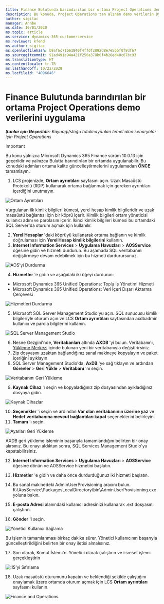 ```yaml
---
title: Finance Bulutunda barındırılan bir ortama Project Operations demo verilerini uygulama
description: Bu konuda, Project Operations'tan alınan demo verilerin Dynamics 365 Finance Bulutunda barındırılan bir ortama nasıl uygulanacağı açıklanmaktadır.
author: sigitac
manager: Annbe
ms.date: 10/01/2020
ms.topic: article
ms.service: dynamics-365-customerservice
ms.reviewer: kfend
ms.author: sigitac
ms.openlocfilehash: b9af6c71b61840f4ffdf2892d8e7e5bbf0f8df67
ms.sourcegitcommit: 91ad491e94a421f256a378b0f4b26ed48c67bc93
ms.translationtype: HT
ms.contentlocale: tr-TR
ms.lasthandoff: 10/22/2020
ms.locfileid: "4096646"
---
```

# <a name="apply-project-operations-demo-data-to-a-finance-cloud-hosted-environment"></a>Finance Bulutunda barındırılan bir ortama Project Operations demo verilerini uygulama

_**Şunlar için Geçerlidir:** Kaynağı/stoğu tutulmayanları temel alan senaryolar için Project Operations_

> [!IMPORTANT]
> Bu konu yalnızca Microsoft Dynamics 365 Finance sürüm 10.0.13 için geçerlidir ve yalnızca Bulutta barındırılan bir ortamda uygulanabilir. Bu konudaki adımları ortama kalite güncelleştirmelerini uygulamadan **ÖNCE** tamamlayın.

1. LCS projenizde, **Ortam ayrıntıları** sayfasını açın. Uzak Masaüstü Protokolü (RDP) kullanarak ortama bağlanmak için gereken ayrıntıları içerdiğini unutmayın.

![ Ortam Ayrıntıları](./media/1EnvironmentDetails.png)

Vurgulanan ilk kimlik bilgileri kümesi, yerel hesap kimlik bilgileridir ve uzak masaüstü bağlantısı için bir köprü içerir. Kimlik bilgileri ortam yöneticisi kullanıcı adını ve parolasını içerir. İkinci kimlik bilgileri kümesi bu ortamdaki SQL Server'da oturum açmak için kullanılır.

2. **Yerel Hesaplar** 'daki köprüyü kullanarak ortama bağlanın ve kimlik doğrulaması için **Yerel Hesap kimlik bilgilerini** kullanın.
3. **Internet Information Services** > **Uygulama Havuzları** > **AOSService** öğesine gidin ve hizmeti durdurun. Bu aşamada SQL veritabanını değiştirmeye devam edebilmek için bu hizmeti durdurursunuz.

![AOS'yi Durdurma](./media/2StopAOS.png)

4. **Hizmetler** 'e gidin ve aşağıdaki iki öğeyi durdurun:

- Microsoft Dynamics 365 Unified Operations: Toplu İş Yönetimi Hizmeti
- Microsoft Dynamics 365 Unified Operations: Veri İçeri Dışarı Aktarma Çerçevesi

![Hizmetleri Durdurma](./media/3StopServices.png)

5. Microsoft SQL Server Management Studio'yu açın. SQL sunucusu kimlik bilgileriyle oturum açın ve LCS **Ortam ayrıntıları** sayfasından axdbadmin kullanıcı ve parola bilgilerini kullanın.

![SQL Server Management Studio](./media/4SSMS.png)

6. Nesne Gezgini'nde, **Veritabanları** altında **AXDB** 'yi bulun. Veritabanını, [Yükleme Merkezi](https://download.microsoft.com/download/1/a/3/1a314bd2-b082-4a87-abdc-1ba26c92b63d/ProjOpsDemoDataFOGARelease.zip) içinde bulunan yeni bir veritabanıyla değiştirirsiniz. 
7. Zip dosyasını uzaktan bağlandığınız sanal makineye kopyalayın ve paket içeriğini ayıklayın.
8. SQL Server Management Studio'da, **AxDB** 'ye sağ tıklayın ve ardından **Görevler** > **Geri Yükle** > **Veritabanı** 'nı seçin.

![Veritabanını Geri Yükleme](./media/5RestoreDatabase.png)

9. **Kaynak Cihaz** 'ı seçin ve kopyaladığınız zip dosyasından ayıkladığınız dosyaya gidin.

![Kaynak Cihazlar](./media/6SourceDevice.png)

10. **Seçenekler** 'i seçin ve ardından **Var olan veritabanının üzerine yaz** ve **Hedef veritabanına mevcut bağlantıları kapat** seçeneklerini belirleyin. 
11. **Tamam** 'ı seçin.

![Ayarları Geri Yükleme](./media/7RestoreSetting.png)

AXDB geri yükleme işleminin başarıyla tamamlandığını belirten bir onay alırsınız. Bu onayı aldıktan sonra, SQL Services Management Studio'yu kapatabilirsiniz.

12. **Internet Information Services** > **Uygulama Havuzları** > **AOSService** öğesine dönün ve AOSService hizmetini başlatın.
13. **Hizmetler** 'e gidin ve daha önce durdurduğunuz iki hizmeti başlatın.

14. Bu sanal makinedeki AdminUserProvisioning aracını bulun. K:\AosService\PackagesLocalDirectory\bin\AdminUserProvisioning.exe yoluna bakın.
15. **E-posta Adresi** alanındaki kullanıcı adresinizi kullanarak .ext dosyasını çalıştırın. 
16. **Gönder** 'i seçin.

![Yönetici Kullanıcı Sağlama](./media/8AdminUserProvisioning.png)

Bu işlemin tamamlanması birkaç dakika sürer. Yönetici kullanıcının başarıyla güncelleştirildiğini belirten bir onay iletisi almalısınız.

17. Son olarak, Komut İstemi'ni Yönetici olarak çalıştırın ve iisreset işlemi gerçekleştirin

![IIS'yi Sıfırlama](./media/9IISReset.png)

18. Uzak masaüstü oturumunu kapatın ve beklendiği şekilde çalıştığını onaylamak üzere ortamda oturum açmak için LCS **Ortam ayrıntıları** sayfasını kullanın.

![Finance and Operations](./media/10FinanceAndOperations.png)
